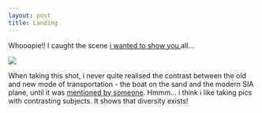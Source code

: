 ```yaml
---
layout: post
title: Landing
---
```


Whooopie!! I caught the scene [i wanted to show you ](/2006/05/30/completion-of-2-stars/)all...

![](http://static.flickr.com/68/201880211_99c63236d3.jpg)

When taking this shot, i never quite realised the contrast between the old and new mode of transportation - the boat on the sand and the modern SIA plane, until it was [mentioned by someone](http://flickr.com/photos/sweska/201880211/#comment72157594217393554). Hmmm... i think i like taking pics with contrasting subjects. It shows that diversity exists!

